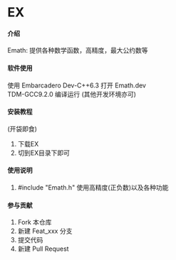 # EX

#### 介绍
Emath: 提供各种数学函数，高精度，最大公约数等

#### 软件使用
使用 Embarcadero Dev-C++6.3 打开 Emath.dev  
TDM-GCC9.2.0 编译运行 (其他开发环境亦可)

#### 安装教程
(开袋即食)
1. 下载EX
2. 切到EX目录下即可

#### 使用说明

1.  #include "Emath.h" 使用高精度(正负数)以及各种功能

#### 参与贡献

1.  Fork 本仓库
2.  新建 Feat_xxx 分支
3.  提交代码
4.  新建 Pull Request

